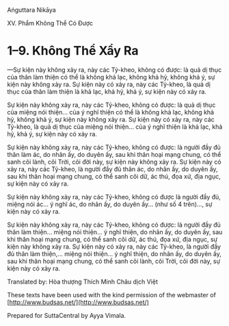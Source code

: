  

Aṅguttara Nikāya

XV. Phẩm Không Thể Có Ðược

# 1–9. Không Thể Xẩy Ra

—Sự kiện này không xảy ra, này các Tỷ-kheo, không có được: là quả dị thục của thân làm thiện có thể là không khả lạc, không khả hỷ, không khả ý, sự kiện này không xảy ra. Sự kiện này có xảy ra, này các Tỷ-kheo, là quả dị thục của thân làm thiện là khả lạc, khả hỷ, khả ý, sự kiện này có xảy ra.

Sự kiện này không xảy ra, này các Tỷ-kheo, không có được: là quả dị thục của miệng nói thiện... của ý nghĩ thiện có thể là không khả lạc, không khả hỷ, không khả ý, sự kiện này không xảy ra. Sự kiện này có xảy ra, này các Tỷ-kheo, là quả dị thục của miệng nói thiện... của ý nghĩ thiện là khả lạc, khả hỷ, khả ý, sự kiện này có xảy ra.

Sự kiện này không xảy ra, này các Tỷ-kheo, không có được: là người đầy đủ thân làm ác, do nhân ấy, do duyên ấy, sau khi thân hoại mạng chung, có thể sanh cõi lành, cõi Trời, cõi đời này, sự kiện này không xảy ra. Sự kiện này có xảy ra, này các Tỷ-kheo, là người đầy đủ thân ác, do nhân ấy, do duyên ấy, sau khi thân hoại mạng chung, có thể sanh cõi dữ, ác thú, đọa xứ, địa ngục, sự kiện này có xảy ra.

Sự kiện này không xảy ra, này các Tỷ-kheo, không có được là người đầy đủ, miệng nói ác... ý nghĩ ác, do nhân ấy, do duyên ấy... (như số 4 trên)..., sự kiện này có xảy ra.

Sự kiện này không xảy ra, này các Tỷ-kheo, không có được: là người đầy đủ thân làm thiện... miệng nói thiện... ý nghĩ thiện, do nhân ấy, do duyên ấy, sau khi thân hoại mạng chung, có thể sanh cõi dữ, ác thú, đọa xứ, địa ngục, sự kiện này không xảy ra. Sự kiện này có xảy ra, này các Tỷ-kheo, là người đầy đủ thân làm thiện,... miệng nói thiện... ý nghĩ thiện, do nhân ấy, do duyên ấy, sau khi thân hoại mạng chung, có thể sanh cõi lành, cõi Trời, cõi đời này, sự kiện này có xảy ra.

Translated by: Hòa thượng Thích Minh Châu dịch Việt

These texts have been used with the kind permission of the webmaster of [http://www.budsas.net/](http://www.budsas.net/)

Prepared for SuttaCentral by Ayya Vimala.